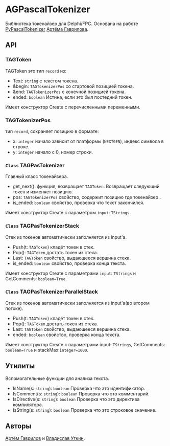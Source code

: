 ﻿# AGPascalTokenizer

Библиотека токенайзер для Delphi/FPC. Основана на работе [PyPascalTokenizer](https://github.com/Artem3213212/PyPascalTokenizer) [Артёма Гаврилова](https://github.com/Artem3213212).

## API

### TAGToken

TAGToken это тип `record` из:

* Text: `string` с текстом токена.
* &begin: `TAGTokenizerPos` со стартовой позицией токена.
* &end: `TAGTokenizerPos` с конечной позицией токена.
* ended: `boolean` Истина, если это был постедний токен.

Имеет конструктор Create с перечисленными переменными.

### TAGTokenizerPos

тип `record`, сохраняет позицию в формате:

* x: `integer` начало зависит от платформы (`NEXTGEN`), индекс символа в строке.
* y: `integer` начало с 0, номер строки.

### `Class` TAGPasTokenizer

Главный класс токенайзера.

* get_next(): функция, возвращает `TAGToken`. Возвращает следующий токен и изменяет позицию.
* pos: `TAGTokenizerPos` свойство, содержит позицию где токенайзер .
* is_ended: `boolean` свойство, проверка что текст закончился.

Имеет конструктор Create с параметром `input`: `TStrings`.

### `Class` TAGPasTokenizerStack

Стек из токенов автоматически заполняется из input'а.

* Push(t: `TAGToken`) кладёт токен в стек.
* Pop(): `TAGToken` достать токен из стека.
* Last: `TAGToken` свойство, выдающееся вершина стека.
* is_ended: `boolean` свойство, проверка конца текста.

Имеет конструктор Create с параметрами `input`: `TStrings` и GetComments: `boolean=True`.

### `Class` TAGPasTokenizerParallelStack

Стек из токенов автоматически заполняется из input'а(во втором потоке).

* Push(t: `TAGToken`) кладёт токен в стек.
* Pop(): `TAGToken` достать токен из стека.
* Last: `TAGToken` свойство, выдающееся вершина стека.
* ended: `boolean` свойство, проверка конца текста.

Имеет конструктор Create с параметрами input: `TStrings`, GetComments: `boolean=True` и stackMax:`integer=1000`.

## Утилиты

Вспомогательные функции для анализа текста.

* IsName(s: `string`): `boolean` Проверка что это  идентификатор.
* IsComment(s: `string`): `boolean` Проверка что это комментарий.
* IsDirective(s: `string`): `boolean` Проверка что это директива компилятора.
* IsString(s: `string`): `boolean` Проверка что это строковое значение.

## Авторы

[Артём Гаврилов](https://github.com/Artem3213212) и [Владислав Уткин](https://github.com/viad00).
